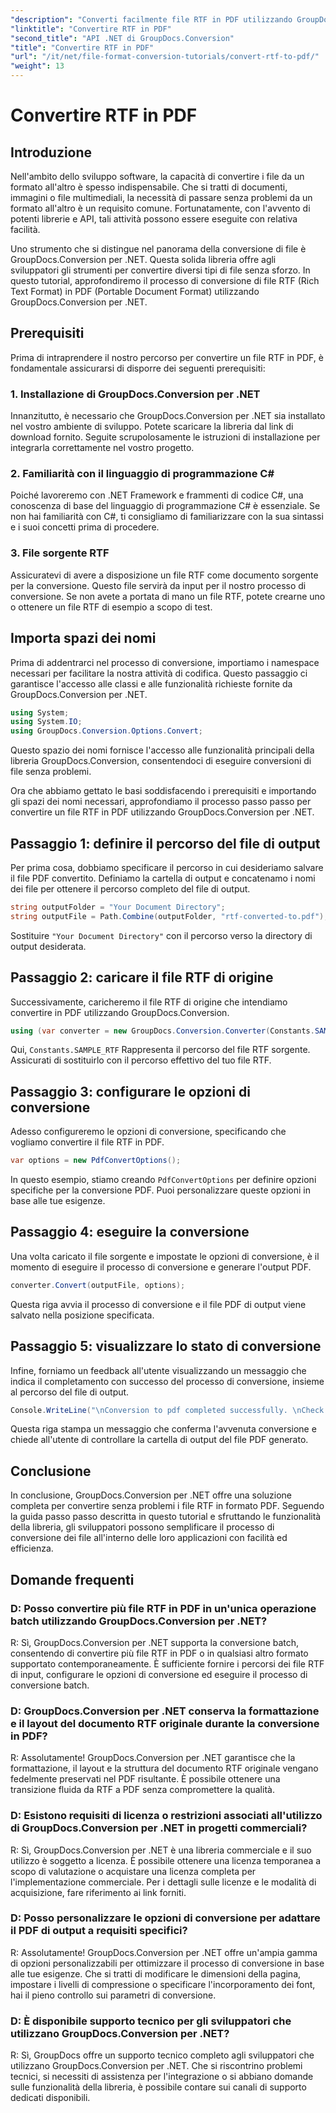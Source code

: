```yaml
---
"description": "Converti facilmente file RTF in PDF utilizzando GroupDocs.Conversion per .NET. Segui la nostra guida passo passo per l'integrazione e scopri la potenza della conversione dei file."
"linktitle": "Convertire RTF in PDF"
"second_title": "API .NET di GroupDocs.Conversion"
"title": "Convertire RTF in PDF"
"url": "/it/net/file-format-conversion-tutorials/convert-rtf-to-pdf/"
"weight": 13
---
```


# Convertire RTF in PDF

## Introduzione

Nell'ambito dello sviluppo software, la capacità di convertire i file da un formato all'altro è spesso indispensabile. Che si tratti di documenti, immagini o file multimediali, la necessità di passare senza problemi da un formato all'altro è un requisito comune. Fortunatamente, con l'avvento di potenti librerie e API, tali attività possono essere eseguite con relativa facilità.

Uno strumento che si distingue nel panorama della conversione di file è GroupDocs.Conversion per .NET. Questa solida libreria offre agli sviluppatori gli strumenti per convertire diversi tipi di file senza sforzo. In questo tutorial, approfondiremo il processo di conversione di file RTF (Rich Text Format) in PDF (Portable Document Format) utilizzando GroupDocs.Conversion per .NET.

## Prerequisiti

Prima di intraprendere il nostro percorso per convertire un file RTF in PDF, è fondamentale assicurarsi di disporre dei seguenti prerequisiti:

### 1. Installazione di GroupDocs.Conversion per .NET

Innanzitutto, è necessario che GroupDocs.Conversion per .NET sia installato nel vostro ambiente di sviluppo. Potete scaricare la libreria dal link di download fornito. Seguite scrupolosamente le istruzioni di installazione per integrarla correttamente nel vostro progetto.

### 2. Familiarità con il linguaggio di programmazione C#

Poiché lavoreremo con .NET Framework e frammenti di codice C#, una conoscenza di base del linguaggio di programmazione C# è essenziale. Se non hai familiarità con C#, ti consigliamo di familiarizzare con la sua sintassi e i suoi concetti prima di procedere.

### 3. File sorgente RTF

Assicuratevi di avere a disposizione un file RTF come documento sorgente per la conversione. Questo file servirà da input per il nostro processo di conversione. Se non avete a portata di mano un file RTF, potete crearne uno o ottenere un file RTF di esempio a scopo di test.

## Importa spazi dei nomi

Prima di addentrarci nel processo di conversione, importiamo i namespace necessari per facilitare la nostra attività di codifica. Questo passaggio ci garantisce l'accesso alle classi e alle funzionalità richieste fornite da GroupDocs.Conversion per .NET.

```csharp
using System;
using System.IO;
using GroupDocs.Conversion.Options.Convert;
```

Questo spazio dei nomi fornisce l'accesso alle funzionalità principali della libreria GroupDocs.Conversion, consentendoci di eseguire conversioni di file senza problemi.

Ora che abbiamo gettato le basi soddisfacendo i prerequisiti e importando gli spazi dei nomi necessari, approfondiamo il processo passo passo per convertire un file RTF in PDF utilizzando GroupDocs.Conversion per .NET.

## Passaggio 1: definire il percorso del file di output

Per prima cosa, dobbiamo specificare il percorso in cui desideriamo salvare il file PDF convertito. Definiamo la cartella di output e concatenamo i nomi dei file per ottenere il percorso completo del file di output.

```csharp
string outputFolder = "Your Document Directory";
string outputFile = Path.Combine(outputFolder, "rtf-converted-to.pdf");
```

Sostituire `"Your Document Directory"` con il percorso verso la directory di output desiderata.

## Passaggio 2: caricare il file RTF di origine

Successivamente, caricheremo il file RTF di origine che intendiamo convertire in PDF utilizzando GroupDocs.Conversion.

```csharp
using (var converter = new GroupDocs.Conversion.Converter(Constants.SAMPLE_RTF))
```

Qui, `Constants.SAMPLE_RTF` Rappresenta il percorso del file RTF sorgente. Assicurati di sostituirlo con il percorso effettivo del tuo file RTF.

## Passaggio 3: configurare le opzioni di conversione

Adesso configureremo le opzioni di conversione, specificando che vogliamo convertire il file RTF in PDF.

```csharp
var options = new PdfConvertOptions();
```

In questo esempio, stiamo creando `PdfConvertOptions` per definire opzioni specifiche per la conversione PDF. Puoi personalizzare queste opzioni in base alle tue esigenze.

## Passaggio 4: eseguire la conversione

Una volta caricato il file sorgente e impostate le opzioni di conversione, è il momento di eseguire il processo di conversione e generare l'output PDF.

```csharp
converter.Convert(outputFile, options);
```

Questa riga avvia il processo di conversione e il file PDF di output viene salvato nella posizione specificata.

## Passaggio 5: visualizzare lo stato di conversione

Infine, forniamo un feedback all'utente visualizzando un messaggio che indica il completamento con successo del processo di conversione, insieme al percorso del file di output.

```csharp
Console.WriteLine("\nConversion to pdf completed successfully. \nCheck output in {0}", outputFolder);
```

Questa riga stampa un messaggio che conferma l'avvenuta conversione e chiede all'utente di controllare la cartella di output del file PDF generato.

## Conclusione

In conclusione, GroupDocs.Conversion per .NET offre una soluzione completa per convertire senza problemi i file RTF in formato PDF. Seguendo la guida passo passo descritta in questo tutorial e sfruttando le funzionalità della libreria, gli sviluppatori possono semplificare il processo di conversione dei file all'interno delle loro applicazioni con facilità ed efficienza.

## Domande frequenti

### D: Posso convertire più file RTF in PDF in un'unica operazione batch utilizzando GroupDocs.Conversion per .NET?

R: Sì, GroupDocs.Conversion per .NET supporta la conversione batch, consentendo di convertire più file RTF in PDF o in qualsiasi altro formato supportato contemporaneamente. È sufficiente fornire i percorsi dei file RTF di input, configurare le opzioni di conversione ed eseguire il processo di conversione batch.

### D: GroupDocs.Conversion per .NET conserva la formattazione e il layout del documento RTF originale durante la conversione in PDF?

R: Assolutamente! GroupDocs.Conversion per .NET garantisce che la formattazione, il layout e la struttura del documento RTF originale vengano fedelmente preservati nel PDF risultante. È possibile ottenere una transizione fluida da RTF a PDF senza compromettere la qualità.

### D: Esistono requisiti di licenza o restrizioni associati all'utilizzo di GroupDocs.Conversion per .NET in progetti commerciali?

R: Sì, GroupDocs.Conversion per .NET è una libreria commerciale e il suo utilizzo è soggetto a licenza. È possibile ottenere una licenza temporanea a scopo di valutazione o acquistare una licenza completa per l'implementazione commerciale. Per i dettagli sulle licenze e le modalità di acquisizione, fare riferimento ai link forniti.

### D: Posso personalizzare le opzioni di conversione per adattare il PDF di output a requisiti specifici?

R: Assolutamente! GroupDocs.Conversion per .NET offre un'ampia gamma di opzioni personalizzabili per ottimizzare il processo di conversione in base alle tue esigenze. Che si tratti di modificare le dimensioni della pagina, impostare i livelli di compressione o specificare l'incorporamento dei font, hai il pieno controllo sui parametri di conversione.

### D: È disponibile supporto tecnico per gli sviluppatori che utilizzano GroupDocs.Conversion per .NET?

R: Sì, GroupDocs offre un supporto tecnico completo agli sviluppatori che utilizzano GroupDocs.Conversion per .NET. Che si riscontrino problemi tecnici, si necessiti di assistenza per l'integrazione o si abbiano domande sulle funzionalità della libreria, è possibile contare sui canali di supporto dedicati disponibili.
